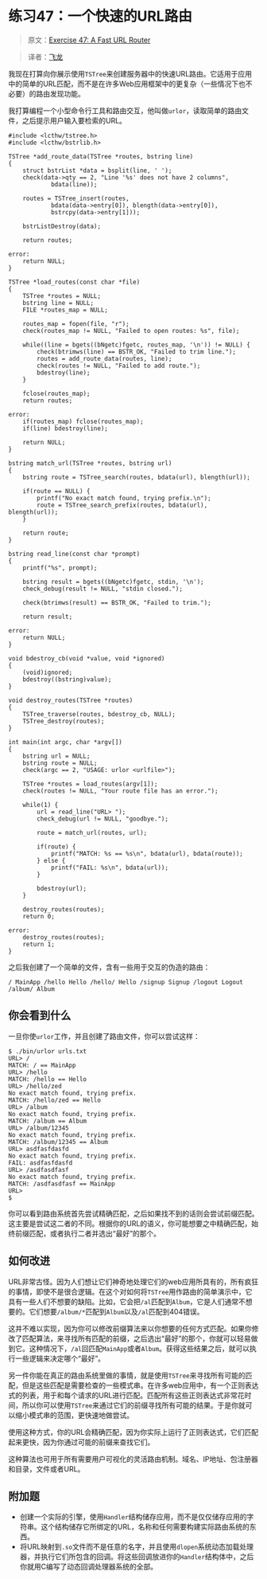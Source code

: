 # 练习47：一个快速的URL路由

> 原文：[Exercise 47: A Fast URL Router](http://c.learncodethehardway.org/book/ex47.html)

> 译者：[飞龙](https://github.com/wizardforcel)

我现在打算向你展示使用`TSTree`来创建服务器中的快速URL路由。它适用于应用中的简单的URL匹配，而不是在许多Web应用框架中的更复杂（一些情况下也不必要）的路由发现功能。

我打算编程一个小型命令行工具和路由交互，他叫做`urlor`，读取简单的路由文件，之后提示用户输入要检索的URL。

```
#include <lcthw/tstree.h>
#include <lcthw/bstrlib.h>

TSTree *add_route_data(TSTree *routes, bstring line)
{
    struct bstrList *data = bsplit(line, ' ');
    check(data->qty == 2, "Line '%s' does not have 2 columns",
            bdata(line));

    routes = TSTree_insert(routes,
            bdata(data->entry[0]), blength(data->entry[0]),
            bstrcpy(data->entry[1]));

    bstrListDestroy(data);

    return routes;

error:
    return NULL;
}

TSTree *load_routes(const char *file)
{
    TSTree *routes = NULL;
    bstring line = NULL;
    FILE *routes_map = NULL;

    routes_map = fopen(file, "r");
    check(routes_map != NULL, "Failed to open routes: %s", file);

    while((line = bgets((bNgetc)fgetc, routes_map, '\n')) != NULL) {
        check(btrimws(line) == BSTR_OK, "Failed to trim line.");
        routes = add_route_data(routes, line);
        check(routes != NULL, "Failed to add route.");
        bdestroy(line);
    }

    fclose(routes_map);
    return routes;

error:
    if(routes_map) fclose(routes_map);
    if(line) bdestroy(line);

    return NULL;
}

bstring match_url(TSTree *routes, bstring url)
{
    bstring route = TSTree_search(routes, bdata(url), blength(url));

    if(route == NULL) {
        printf("No exact match found, trying prefix.\n");
        route = TSTree_search_prefix(routes, bdata(url), blength(url));
    }

    return route;
}

bstring read_line(const char *prompt)
{
    printf("%s", prompt);

    bstring result = bgets((bNgetc)fgetc, stdin, '\n');
    check_debug(result != NULL, "stdin closed.");

    check(btrimws(result) == BSTR_OK, "Failed to trim.");

    return result;

error:
    return NULL;
}

void bdestroy_cb(void *value, void *ignored)
{
    (void)ignored;
    bdestroy((bstring)value);
}

void destroy_routes(TSTree *routes)
{
    TSTree_traverse(routes, bdestroy_cb, NULL);
    TSTree_destroy(routes);
}

int main(int argc, char *argv[])
{
    bstring url = NULL;
    bstring route = NULL;
    check(argc == 2, "USAGE: urlor <urlfile>");

    TSTree *routes = load_routes(argv[1]);
    check(routes != NULL, "Your route file has an error.");

    while(1) {
        url = read_line("URL> ");
        check_debug(url != NULL, "goodbye.");

        route = match_url(routes, url);

        if(route) {
            printf("MATCH: %s == %s\n", bdata(url), bdata(route));
        } else {
            printf("FAIL: %s\n", bdata(url));
        }

        bdestroy(url);
    }

    destroy_routes(routes);
    return 0;

error:
    destroy_routes(routes);
    return 1;
}
```

之后我创建了一个简单的文件，含有一些用于交互的伪造的路由：

```
/ MainApp /hello Hello /hello/ Hello /signup Signup /logout Logout /album/ Album
```

## 你会看到什么

一旦你使`urlor`工作，并且创建了路由文件，你可以尝试这样：

```
$ ./bin/urlor urls.txt
URL> /
MATCH: / == MainApp
URL> /hello
MATCH: /hello == Hello
URL> /hello/zed  
No exact match found, trying prefix.
MATCH: /hello/zed == Hello
URL> /album
No exact match found, trying prefix.
MATCH: /album == Album
URL> /album/12345
No exact match found, trying prefix.
MATCH: /album/12345 == Album
URL> asdfasfdasfd
No exact match found, trying prefix.
FAIL: asdfasfdasfd
URL> /asdfasdfasf
No exact match found, trying prefix.
MATCH: /asdfasdfasf == MainApp
URL>
$
```

你可以看到路由系统首先尝试精确匹配，之后如果找不到的话则会尝试前缀匹配。这主要是尝试这二者的不同。根据你的URL的语义，你可能想要之中精确匹配，始终前缀匹配，或者执行二者并选出“最好”的那个。

## 如何改进

URL非常古怪。因为人们想让它们神奇地处理它们的web应用所具有的，所有疯狂的事情，即使不是很合逻辑。在这个对如何将`TSTree`用作路由的简单演示中，它具有一些人们不想要的缺陷。比如，它会把`/al`匹配到`Album`，它是人们通常不想要的。它们想要`/album/*`匹配到`Album`以及`/al`匹配到404错误。

这并不难以实现，因为你可以修改前缀算法来以你想要的任何方式匹配。如果你修改了匹配算法，来寻找所有匹配的前缀，之后选出“最好”的那个，你就可以轻易做到它。这种情况下，`/al`回匹配`MainApp`或者`Album`。获得这些结果之后，就可以执行一些逻辑来决定哪个“最好”。

另一件你能在真正的路由系统里做的事情，就是使用`TSTree`来寻找所有可能的匹配，但是这些匹配是需要检查的一些模式串。在许多web应用中，有一个正则表达式的列表，用于和每个请求的URL进行匹配。匹配所有这些正则表达式非常花时间，所以你可以使用`TSTree`来通过它们的前缀寻找所有可能的结果。于是你就可以缩小模式串的范围，更快速地做尝试。

使用这种方式，你的URL会精确匹配，因为你实际上运行了正则表达式，它们匹配起来更快，因为你通过可能的前缀来查找它们。

这种算法也可用于所有需要用户可视化的灵活路由机制。域名、IP地址、包注册器和目录，文件或者URL。

## 附加题

+ 创建一个实际的引擎，使用`Handler`结构储存应用，而不是仅仅储存应用的字符串。这个结构储存它所绑定的URL，名称和任何需要构建实际路由系统的东西。
+ 将URL映射到`.so`文件而不是任意的名字，并且使用`dlopen`系统动态加载处理器，并执行它们所包含的回调。将这些回调放进你的`Handler`结构体中，之后你就用C编写了动态回调处理器系统的全部。
